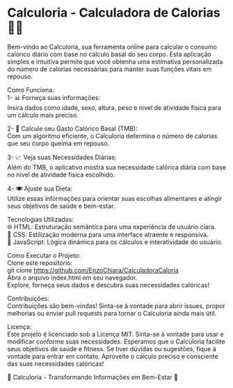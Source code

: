 # Calculoria - Calculadora de Calorias 🧮🍏 <br>
Bem-vindo ao Calculoria, sua ferramenta online para calcular o consumo calórico diário com base no cálculo basal do seu corpo. Esta aplicação simples e intuitiva permite que você obtenha uma estimativa personalizada do número de calorias necessárias para manter suas funções vitais em repouso.<br>

Como Funciona: <br>
1- 📊 Forneça suas informações: <br>
Insira dados como idade, sexo, altura, peso e nível de atividade física para um cálculo mais preciso. <br>

2- 🔄 Calcule seu Gasto Calórico Basal (TMB): <br>
Com um algoritmo eficiente, o Calculoria determina o número de calorias que seu corpo queima em repouso. <br>

3- 📈 Veja suas Necessidades Diárias: <br>
Além do TMB, o aplicativo mostra sua necessidade calórica diária com base no nível de atividade física escolhido. <br>

4- 🍽️ Ajuste sua Dieta: <br>
Utilize essas informações para orientar suas escolhas alimentares e atingir seus objetivos de saúde e bem-estar. <br>

Tecnologias Utilizadas:<br>
🌐 HTML: Estruturação semântica para uma experiência de usuário clara.<br>
🎨 CSS: Estilização moderna para uma interface atraente e responsiva.<br>
🚀 JavaScript: Lógica dinâmica para os cálculos e interatividade do usuário.<br>


Como Executar o Projeto:<br>
Clone este repositório:<br>
git clone https://github.com/EnzoChiara/CalculadoraCaloria<br>
Abra o arquivo index.html em seu navegador.<br>
Explore, forneça seus dados e descubra suas necessidades calóricas!<br>

Contribuições:<br>
Contribuições são bem-vindas! Sinta-se à vontade para abrir issues, propor melhorias ou enviar pull requests para tornar o Calculoria ainda mais útil.<br>

Licença:<br>
Este projeto é licenciado sob a Licença MIT. Sinta-se à vontade para usar e modificar conforme suas necessidades.
Esperamos que o Calculoria facilite seus objetivos de saúde e fitness. Se tiver dúvidas ou sugestões, fique à vontade para entrar em contato.
Aproveite o cálculo preciso e consciente das suas necessidades calóricas!<br>

🌟 Calculoria - Transformando Informações em Bem-Estar 🌟
